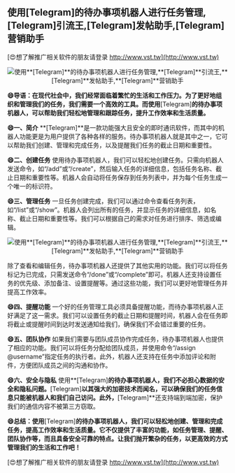 ## **使用**[Telegram]**的待办事项机器人进行任务管理,**[Telegram]**引流王,**[Telegram]**发帖助手,**[Telegram]**营销助手**

[😍想了解推广相关软件的朋友请登录 http://www.vst.tw](http://www.vst.tw)

 <center><img src="https://vst.tw/MP4/tuiguang/png/1.png" alt="使用**[Telegram]**的待办事项机器人进行任务管理,**[Telegram]**引流王,**[Telegram]**发帖助手,**[Telegram]**营销助手"></center>

**😄导语：在现代社会中，我们经常面临着繁忙的生活和工作压力。为了更好地组织和管理我们的任务，我们需要一个高效的工具。而使用**[Telegram]**的待办事项机器人，可以帮助我们轻松地管理和跟踪任务，提升工作效率和生活质量。**

**😄一、简介**
**[Telegram]**是一款功能强大且安全的即时通讯软件，而其中的机器人功能更是为用户提供了各种各样的服务。待办事项机器人就是其中之一，它可以帮助我们创建、管理和完成任务，以及提醒我们任务的截止日期和重要性。

**😄二、创建任务**
使用待办事项机器人，我们可以轻松地创建任务。只需向机器人发送命令，如“/add”或“/create”，然后输入任务的详细信息，包括任务名称、截止日期和重要性等。机器人会自动将任务保存到任务列表中，并为每个任务生成一个唯一的标识符。

**😄三、管理任务**
一旦任务创建完成，我们可以通过命令查看任务列表，如“/list”或“/show”。机器人会列出所有的任务，并显示任务的详细信息，如名称、截止日期和重要性等。我们可以根据自己的需求对任务进行排序、筛选或编辑。

 <center><img src="https://vst.tw/MP4/tuiguang/png/2.png" alt="使用**[Telegram]**的待办事项机器人进行任务管理,**[Telegram]**引流王,**[Telegram]**发帖助手,**[Telegram]**营销助手"></center>

除了查看和编辑任务，待办事项机器人还提供了其他实用的功能。我们可以将任务标记为已完成，只需发送命令“/done”或“/complete”即可。机器人还支持设置任务的优先级、添加备注、设置提醒等。通过这些功能，我们可以更好地管理任务并提高工作效率。

**😄四、提醒功能**
一个好的任务管理工具必须具备提醒功能，而待办事项机器人正好满足了这一需求。我们可以设置任务的截止日期和提醒时间，机器人会在任务即将截止或提醒时间到达时发送通知给我们，确保我们不会错过重要的任务。

**😄五、团队协作**
如果我们需要与团队成员协作完成任务，待办事项机器人也提供了相应的功能。我们可以将任务分配给团队成员，并使用命令“/assign @username”指定任务的执行者。此外，机器人还支持在任务中添加评论和附件，方便团队成员之间的沟通和协作。

**😄六、安全与隐私**
使用**[Telegram]**的待办事项机器人，我们不必担心数据的安全和隐私问题。**[Telegram]**以其强大的加密技术而闻名，可以确保我们的任务信息只能被机器人和我们自己访问。此外，**[Telegram]**还支持端到端加密，保护我们的通信内容不被第三方窃取。

**😄总结：使用**[Telegram]**的待办事项机器人，我们可以轻松地创建、管理和完成任务，提高工作效率和生活质量。它不仅提供了丰富的功能，如任务管理、提醒、团队协作等，而且具备安全可靠的特点。让我们抛开繁杂的任务，以更高效的方式管理我们的生活和工作吧！**

[😍想了解推广相关软件的朋友请登录 http://www.vst.tw](http://www.vst.tw)



